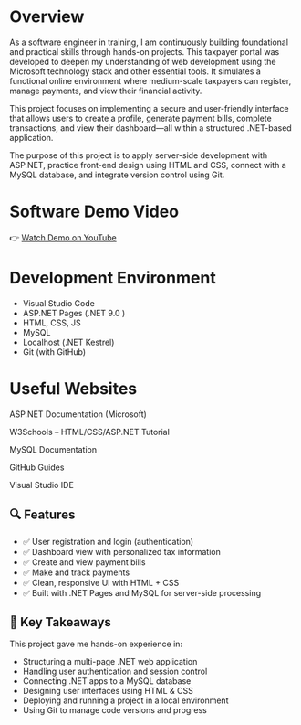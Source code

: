 # Overview
As a software engineer in training, I am continuously building foundational and practical skills through hands-on projects. This taxpayer portal was developed to deepen my understanding of web development using the Microsoft technology stack and other essential tools. It simulates a functional online environment where medium-scale taxpayers can register, manage payments, and view their financial activity.

This project focuses on implementing a secure and user-friendly interface that allows users to create a profile, generate payment bills, complete transactions, and view their dashboard—all within a structured .NET-based application.

The purpose of this project is to apply server-side development with ASP.NET, practice front-end design using HTML and CSS, connect with a MySQL database, and integrate version control using Git.

# Software Demo Video
👉 [Watch Demo on YouTube](https://youtu.be/your-demo-link-here) 


# Development Environment

*  Visual Studio Code
*  ASP.NET Pages (.NET 9.0 )
*  HTML, CSS, JS
*  MySQL
*  Localhost (.NET Kestrel)
*  Git (with GitHub)


# Useful Websites
ASP.NET Documentation (Microsoft)

W3Schools – HTML/CSS/ASP.NET Tutorial

MySQL Documentation

GitHub Guides

Visual Studio IDE


## 🔍 Features

* ✅ User registration and login (authentication)
* ✅ Dashboard view with personalized tax information
* ✅ Create and view payment bills
* ✅ Make and track payments
* ✅ Clean, responsive UI with HTML + CSS
* ✅ Built with .NET Pages and MySQL for server-side processing


## 📌 Key Takeaways

This project gave me hands-on experience in:

* Structuring a multi-page .NET web application
* Handling user authentication and session control
* Connecting .NET apps to a MySQL database
* Designing user interfaces using HTML & CSS
* Deploying and running a project in a local environment
* Using Git to manage code versions and progress



